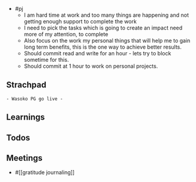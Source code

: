 - #pj
	- I am hard time at work and too many things are happening and not getting enough support to complete the work
	- I need to pick the tasks which is going to create an impact need more of my attention, to complete
	- Also focus on the work my personal things that will help me to gain long term benefits, this is the one way to achieve better results.
	- Should commit read and write for an hour - lets try to block sometime for this.
	- Should commit at 1 hour to work on personal projects.
## Strachpad
	- Wasoko PG go live -
## Learnings
## Todos
## Meetings
- #[[gratitude journaling]]